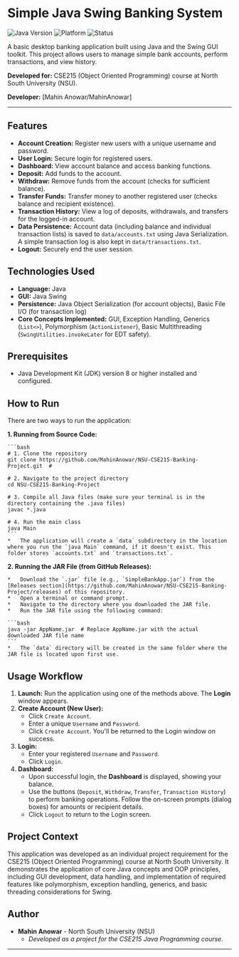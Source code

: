 # Simple Java Swing Banking System

![Java Version](https://img.shields.io/badge/Java-8%2B-blue?style=flat-square&logo=java)
![Platform](https://img.shields.io/badge/Platform-Desktop-lightgrey?style=flat-square)
![Status](https://img.shields.io/badge/Status-Completed-success?style=flat-square)

A basic desktop banking application built using Java and the Swing GUI toolkit. This project allows users to manage simple bank accounts, perform transactions, and view history.

**Developed for:** CSE215 (Object Oriented Programming) course at North South University (NSU).

**Developer:** [Mahin Anowar/MahinAnowar]

---

## Features

*   **Account Creation:** Register new users with a unique username and password.
*   **User Login:** Secure login for registered users.
*   **Dashboard:** View account balance and access banking functions.
*   **Deposit:** Add funds to the account.
*   **Withdraw:** Remove funds from the account (checks for sufficient balance).
*   **Transfer Funds:** Transfer money to another registered user (checks balance and recipient existence).
*   **Transaction History:** View a log of deposits, withdrawals, and transfers for the logged-in account.
*   **Data Persistence:** Account data (including balance and individual transaction lists) is saved to `data/accounts.txt` using Java Serialization. A simple transaction log is also kept in `data/transactions.txt`.
*   **Logout:** Securely end the user session.

## Technologies Used

*   **Language:** Java
*   **GUI:** Java Swing
*   **Persistence:** Java Object Serialization (for account objects), Basic File I/O (for transaction log)
*   **Core Concepts Implemented:** GUI, Exception Handling, Generics (`List<>`), Polymorphism (`ActionListener`), Basic Multithreading (`SwingUtilities.invokeLater` for EDT safety).

## Prerequisites

*   Java Development Kit (JDK) version 8 or higher installed and configured.

## How to Run

There are two ways to run the application:

**1. Running from Source Code:**

    ```bash
    # 1. Clone the repository
    git clone https://github.com/MahinAnowar/NSU-CSE215-Banking-Project.git  #

    # 2. Navigate to the project directory
    cd NSU-CSE215-Banking-Project

    # 3. Compile all Java files (make sure your terminal is in the directory containing the .java files)
    javac *.java

    # 4. Run the main class
    java Main
    ```
    *   The application will create a `data` subdirectory in the location where you run the `java Main` command, if it doesn't exist. This folder stores `accounts.txt` and `transactions.txt`.

**2. Running the JAR File (from GitHub Releases):**

    *   Download the `.jar` file (e.g., `SimpleBankApp.jar`) from the [Releases section](https://github.com/MahinAnowar/NSU-CSE215-Banking-Project/releases) of this repository.
    *   Open a terminal or command prompt.
    *   Navigate to the directory where you downloaded the JAR file.
    *   Run the JAR file using the following command:

    ```bash
    java -jar AppName.jar  # Replace AppName.jar with the actual downloaded JAR file name
    ```
    *   The `data` directory will be created in the same folder where the JAR file is located upon first use.

## Usage Workflow

1.  **Launch:** Run the application using one of the methods above. The **Login** window appears.
2.  **Create Account (New User):**
    *   Click `Create Account`.
    *   Enter a unique `Username` and `Password`.
    *   Click `Create Account`. You'll be returned to the Login window on success.
3.  **Login:**
    *   Enter your registered `Username` and `Password`.
    *   Click `Login`.
4.  **Dashboard:**
    *   Upon successful login, the **Dashboard** is displayed, showing your balance.
    *   Use the buttons (`Deposit`, `Withdraw`, `Transfer`, `Transaction History`) to perform banking operations. Follow the on-screen prompts (dialog boxes) for amounts or recipient details.
    *   Click `Logout` to return to the Login screen.

## Project Context

This application was developed as an individual project requirement for the CSE215 (Object Oriented Programming) course at North South University. It demonstrates the application of core Java concepts and OOP principles, including GUI development, data handling, and implementation of required features like polymorphism, exception handling, generics, and basic threading considerations for Swing.

## Author

*   **Mahin Anowar** - North South University (NSU)
    *   *Developed as a project for the CSE215 Java Programming course.*

---
